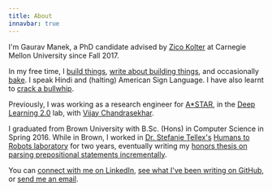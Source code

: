 ```yaml
---
title: About
innavbar: true
---
```


I'm Gaurav Manek, a PhD candidate advised by [Zico Kolter](http://zicokolter.com/) at Carnegie Mellon University since Fall 2017.

In my free time, I [build things](/projects/), [write about building things](/blog/), and occasionally [bake](http://cooking.gauravmanek.com/). I speak Hindi and (halting) American Sign Language. I have also learnt to [crack a bullwhip](http://www.youtube.com/watch?v=p-IAWn2YdVo).

Previously, I was working as a research engineer for [A*STAR](https://www.a-star.edu.sg/), in the [Deep Learning 2.0](https://www.a-star.edu.sg/i2r/RESEARCH/DEEP-LEARNING) lab, with [Vijay Chandrasekhar](http://vijaychan.github.io/).

I graduated from Brown University with B.Sc. (Hons) in Computer Science in Spring 2016. While in Brown, I worked in [Dr. Stefanie Tellex's](http://cs.brown.edu/~stefie10/) [Humans to Robots laboratory](http://h2r.cs.brown.edu/) for two years, eventually writing my [honors thesis on parsing prepositional statements incrementally](https://github.com/gauravmm/Brown-Honors-Thesis/releases).

You can [connect with me on LinkedIn](http://sg.linkedin.com/in/gauravmanek), [see what I've been writing on GitHub](https://github.com/gauravmm), or [send me an email](mailto:gaurav@gauravmanek.com).